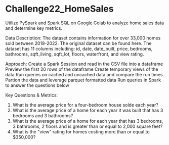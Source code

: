 # Challenge22_HomeSales

Utilize PySpark and Spark SQL on Google Colab to analyze home sales data and determine key metrics.

Data Description:
The dataset contains information for over 33,000 homes sold between 2019-2022. The original dataset can be found here.
The dataset has 11 columns including: id, date, date_built, price, bedrooms, bathrooms, sqft_living, sqft_lot, floors, waterfront, and view rating.

Approach:
Create a Spark Session and read in the CSV file into a dataframe
Preview the first 20 rows of the dataframe
Create temporary views of the data
Run queries on cached and uncached data and compare the run times
Partion the data and leverage parquet formatted data
Run queries in Spark to answer the questions below

Key Questions & Metrics:
1. What is the average price for a four-bedroom house solde each year?
2. What is the average price of a home for each year it was built that has 3 bedrooms and 3 bathrooms?
3. What is the average price of a home for each year that has 3 bedrooms, 3 bathrooms, 2 floors and is greater than or equal to 2,000 square feet?
4. What is the "view" rating for homes costing more than or equal to $350,000?
